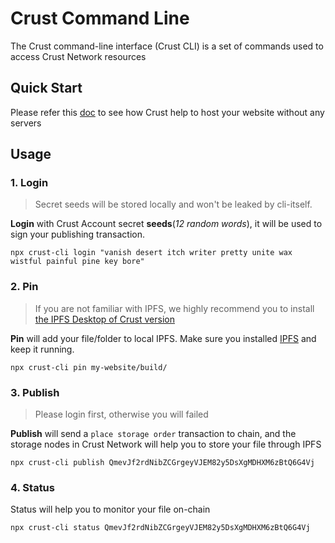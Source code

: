 # Crust Command Line

The Crust command-line interface (Crust CLI) is a set of commands used to access Crust Network resources

## Quick Start

Please refer this [doc]([https://](https://wiki.crust.network/docs/en/buildGettingStarted)) to see how Crust help to host your website without any servers

## Usage

### 1. Login

> Secret seeds will be stored locally and won't be leaked by cli-itself.

**Login** with Crust Account secret **seeds**(*12 random words*), it will be used to sign your publishing transaction.

```shell
npx crust-cli login "vanish desert itch writer pretty unite wax wistful painful pine key bore"
```

### 2. Pin

> If you are not familiar with IPFS, we highly recommend you to install [the IPFS Desktop of Crust version](https://apps.crust.network/#/storage/welcome)

**Pin** will add your file/folder to local IPFS. Make sure you installed [IPFS](https://ipfs.io/#install) and keep it running.

```shell
npx crust-cli pin my-website/build/
```

### 3. Publish

> Please login first, otherwise you will failed

**Publish** will send a `place storage order` transaction to chain, and the storage nodes in Crust Network will help you to store your file through IPFS

```shell
npx crust-cli publish QmevJf2rdNibZCGrgeyVJEM82y5DsXgMDHXM6zBtQ6G4Vj
```

### 4. Status

Status will help you to monitor your file on-chain

```shell
npx crust-cli status QmevJf2rdNibZCGrgeyVJEM82y5DsXgMDHXM6zBtQ6G4Vj
```
